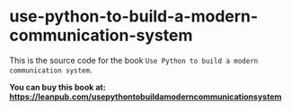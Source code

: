 # use-python-to-build-a-modern-communication-system
This is the source code for the book `Use Python to build a modern communication system`.

**You can buy this book at: https://leanpub.com/usepythontobuildamoderncommunicationsystem**
